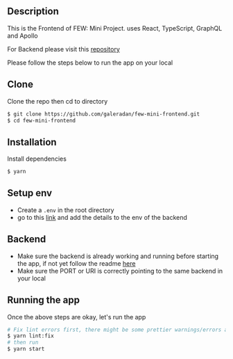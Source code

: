 ## Description
This is the Frontend of FEW: Mini Project. uses React, TypeScript, GraphQL and Apollo

For Backend please visit this [repository](https://github.com/galeradan/few-mini-backend)

Please follow the steps below to run the app on your local

## Clone
Clone the repo then cd to directory
```bash
$ git clone https://github.com/galeradan/few-mini-frontend.git
$ cd few-mini-frontend
```

## Installation
Install dependencies
```bash
$ yarn
```

## Setup env
- Create a `.env` in the root directory
- go to this [link](https://www.evernote.com/shard/s723/sh/ce68be97-4d75-71fe-f7d3-e60bcade2f28/97d79501524206d7bb55a468981b634c) and add the details to the env of the backend 

## Backend
- Make sure the backend is already working and running before starting the app, if not yet follow the readme [here](https://github.com/galeradan/few-mini-backend)
- Make sure the PORT or URI is correctly pointing to the same backend in your local

## Running the app
Once the above steps are okay, let's run the app
```bash
# Fix lint errors first, there might be some prettier warnings/errors after cloning
$ yarn lint:fix
# then run
$ yarn start
